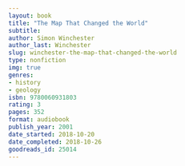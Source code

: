 ```yaml
---
layout: book
title: "The Map That Changed the World"
subtitle:
author: Simon Winchester
author_last: Winchester
slug: winchester-the-map-that-changed-the-world
type: nonfiction
img: true
genres:
- history
- geology
isbn: 9780060931803
rating: 3
pages: 352
format: audiobook
publish_year: 2001
date_started: 2018-10-20
date_completed: 2018-10-26
goodreads_id: 25014
---
```

